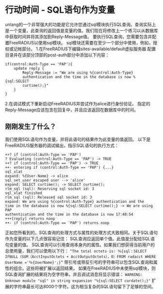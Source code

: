 # 行动时间 -  SQL语句作为变量

unlang的一个非常强大的功能是它允许您通过sql模块执行SQL查询。查询实际上是一个变量，此查询的返回值是变量的值。我们现在将修改上一个练习以从数据库中获取时间并将其添加到Reply-Message值。
要执行SQL查询，您需要包含并配置FreeRADIUS以使用sql模块。 sql模块还需要在至少一个部分中使用，例如，授权或记帐部分。
1.在FreeRADIUS下编辑sites-available/default虚拟服务器
配置目录并在该部分顶部的post-auth部分中添加以下内容：
```
if(control:Auth-Type == 'PAP'){
	update reply {
		Reply-Message := "We are using %{control:Auth-Type}
		authentication and the time in the database is now %{sql:SELECT
		curtime();}"
	}
}
```
2.在调试模式下重新启动FreeRADIUS并尝试作为alice进行身份验证。
指定的Reply-Message应该包含在回复中，并且应该返回在数据库中的时间。

## 刚刚发生了什么？

我们使用SQL语句作为变量，并将此语句的结果作为此变量的值返回。
以下是FreeRADIUS服务器的调试输出，指示SQL语句的执行方式：
```
++? if (control:Auth-Type == 'PAP')
? Evaluating (control:Auth-Type == 'PAP') -> TRUE
++? if (control:Auth-Type == 'PAP') -> TRUE
++- entering if (control:Auth-Type == 'PAP') {...}
sql_xlat
expand: %{User-Name} -> alice
sql_set_user escaped user --> 'alice'
expand: SELECT curtime(); -> SELECT curtime();
rlm_sql (sql): Reserving sql socket id: 3
sql_xlat finished
rlm_sql (sql): Released sql socket id: 3
expand: We are using %{control:Auth-Type} authentication and the
time in the database is now %{sql:SELECT curtime();} -> We are using PAP
authentication and the time in the database is now 17:48:54
+++[reply] returns noop
++- if (control:Auth-Type == 'PAP') returns noop
```
正如您所看到的，SQL查询的处理方式与属性的处理方式大致相同。关于SQL语句作为变量的以下几点很容易记住：
 SQL查询应返回单个值。此值是分配给SQL语句变量的值。
 SQL查询可以引用查询本身内的属性。如果我们想获得当前用户的总使用量，我们可以使用以下行：
`“The total octets is: ％{sql：SELECT IFNULL（SUM（AcctInputOctets + AcctOutputOctets），0）FROM radacct WHERE UserName ='％{UserName}';}”`
 带引号或带反引号的字符串可以包含SQL查询和属性的组合。这些将被扩展以返回结果。
 如果在FreeRADIUS中未使用sql模块，则SQL查询扩展的结果将为空字符串，并且调试消息将显示错误：
`WARNING: Unknown module "sql" in string expansion "%{sql:SELECT
curdate();}"`
扩展的字符串最长可达8000个字符。这为相当复杂的SQL语句留下了足够的空间。